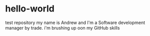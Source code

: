 # hello-world
test repository
my name is Andrew and I'm a Software development manager by trade. i'm brushing up oon my GitHub skills
